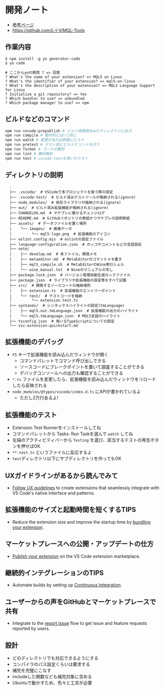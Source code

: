 # 開発ノート

- [参考ページ](https://zenn.dev/daifukuninja/articles/13a35a8bb3a4a1)
- <https://github.com/L-I-V/MQL-Tools>

## 作業内容

```
$ npm install -g yo generator-code
$ yo code

# ここからyoの質問 ? => 回答
? What's the name of your extension? => MQL5 on Linux
? What's the identifier of your extension? => mql5-on-linux
? What's the description of your extension? => MQL5 Language Support for Linux
? Initialize a git repository? => Yes
? Which bundler to use? => unbundled
? Which package manager to use? => npm
```

## ビルドなどのコマンド

```bash
npm run vscode:prepublish # ビルド成果物をoutディレクトリに出力
npm run compile # 動作的には↑と同じ
npm run watch # 変更があれば即座にビルド
npm run pretest # テスト前にビルドとリントを行う
npm run format # コードの整形
npm run lint # 静的解析
npm run test # vscode-testを用いたテスト
```

## ディレクトリの説明

```
  .
  ├── .vscode/  # VSCodeで本プロジェクトを扱う際の設定
  ├── .vscode-test/  # ビルド済みテストツールが格納される(ignore)
  ├── node_modules/  # 依存ライブラリが格納される(ignore)
  ├── out/  # ビルド済み拡張機能が格納される(ignore)
  ├── CHANGELOG.md  # マケプレに載せるチェンジログ
  ├── README.md  # GitHubリポジトリの表紙かつマケプレの説明表紙
  ├── assets/  # データファイルを置く場所
  │    └── images/  # 画像データ
  │         └── mql5-logo.png  # 拡張機能のアイコン
  ├── eslint.config.mjs  # eslintの設定ファイル
  ├── language-configuration.json  # カッコやコメントなどの言語設定
  ├── note/
  │    ├── develop.md  # 本ファイル。開発メモ
  │    ├── metaeditor.md  # MetaEditorのコマンドメモ書き
  │    ├── mql5_compile.sh  # MetaEditorのWine実行シェル
  │    └── wine_manual.txt  # Wineのマニュアルの写し
  ├── package-lock.json  # バージョン管理自動生成ロックファイル
  ├── package.json  # ライブラリや拡張機能の設定等をすべて記載
  ├── src/  # 開発するソースコードの格納場所
  │    ├── extension.ts  # 拡張機能のエントリーポイント
  │    └── test/  # テストコードを格納
  │         └── extension.test.ts
  ├── syntaxes/  # シンタックスハイライトの設定(tmLanguage)
  │    ├── mql5.out.tmLanguage.json  # 拡張機能の出力のハイライト
  │    └── mql5.tmLanguage.json  # MQL5言語のハイライト
  ├── tsconfig.json  # 用いるTypeScriptについての設定
  └── vsc-extension-quickstart.md
```

## 拡張機能のデバッグ

- `F5` キーで拡張機能を読み込んだウィンドウが開く
  - コマンドパレットでコマンド呼び出しできる
  - ソースコードにブレークポイントを置いて調査することができる
  - デバッグコンソールへの出力も確認することができる
- `*.ts` ファイルを変更したら、拡張機能を読み込んだウィンドウをリロードしたら反映される
- `node_modules/@types/vscode/index.d.ts` にAPIが書かれているよ
  - ただし2万行あるよ!

## 拡張機能のテスト

- Extension Test Runnerをインストールしてね
- コマンドパレットから Tasks: Run Taskを選んで `watch` してね
- 左端のアクティビティバーから `Testing` を選び、該当するテストの再生ボタンを押せばOK
- `**.test.ts` というファイルに反応するよ
- `test`ディレクトリ以下にサブディレクトリを作ってもOK

## UXガイドラインがあるから読んでみて

- [Follow UX guidelines](https://code.visualstudio.com/api/ux-guidelines/overview) to create extensions that seamlessly integrate with VS Code's native interface and patterns.

## 拡張機能のサイズと起動時間を短くするTIPS

- Reduce the extension size and improve the startup time by [bundling your extension](https://code.visualstudio.com/api/working-with-extensions/bundling-extension).

## マーケットプレースへの公開・アップデートの仕方

- [Publish your extension](https://code.visualstudio.com/api/working-with-extensions/publishing-extension) on the VS Code extension marketplace.

## 継続的インテグレーションのTIPS

- Automate builds by setting up [Continuous Integration](https://code.visualstudio.com/api/working-with-extensions/continuous-integration).

## ユーザーからの声をGitHubとマーケットプレースで共有

- Integrate to the [report issue](https://code.visualstudio.com/api/get-started/wrapping-up#issue-reporting) flow to get issue and feature requests reported by users.

## 設計

- どのディレクトリでも対応できるようにする
- コンパイラのパス設定くらいは要求する
- 補完を完璧にこなす
- includeした関数なども補完対象に含める
- Ubuntuで動かすため、色々と工夫が必要
